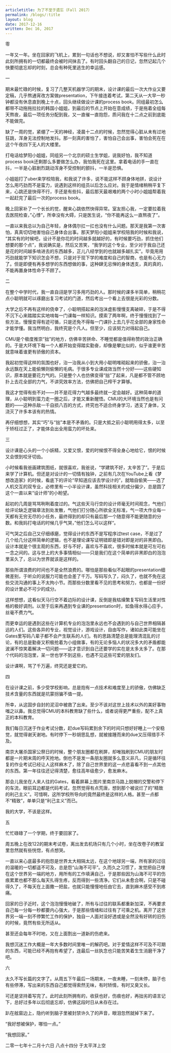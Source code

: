 ```yaml
---
articletitle: 为了不至于遗忘（Fall 2017）
permalink: /blogs/:title
layout: blog
date: 2017-12-16
written: Dec 16, 2017
---
```


零

一年又一年。坐在回家的飞机上，累到一句话也不想说，却又害怕不写些什么此时此刻所拥有的一切都最终会被时间抹去了。有时回头翻自己的日记，忽然记起几个快要彻底忘却的时刻，总会有种死里逃生的幸运感。

一

期末最忙碌的时候，复习了几整天机器学习的期末，设计课的最后一次大作业又要定稿，几乎熬通宵改方案做presentation，下午接连着考试，第二天从一大早一秒钟都没有休息直到晚上十点，回头继续做设计课的process book。同组最初怎么都带不动拖拖拉拉的韩国小姐姐，到最后的节点上开始在意成绩，于是拖着全组每天熬夜，最后一项任务分配到我，又一直催一直抱怨，质问我在十二点之前到底能不能做完。

缺了一周的觉，紧绷了一天的神经，凌晨十二点的时候，忽然觉得心脏从未有过地狂跳，浑身无法控制地发抖。那一刻真的害怕了，害怕自己会出事，害怕会死在在这个午夜四下无人的大楼里。

打电话给梦阳小姐姐，同组另一个北京的硕士生学姐，说我好怕，我不知道process book还剩那么多要做怎么办，我怕我死在这里。拿着电话的手一直在抖，一半是心脏剧烈跳动浑身不受控制的颤抖，一半是恐惧。

小姐姐打了uber来学校陪我，和我说了许多，说不能这样不顾身体地拼，说设计怎么用巧劲而不是蛮力，说遇到这样的组员以后怎么应对。我于是情绪稍稍平复下来，心跳还是快得不行，手还是有些抖，最后那天最艰难的两个小时小姐姐帮着我一起赶完了最后一次的process book。

晚上回家补了一个长长的觉，醒来心跳依然快得异常。室友担心我，一定要拉着我去医院检查，”心悸”，所幸没有大碍，只是医生说，“你不能再这么一直熬夜了”。

一直以来我总以为自己年轻，身体偶尔扛一扛也没有什么问题。那天是我第一次害怕，真真切切地害怕自己身体会出事。那天梦阳小姐姐来学校陪我的时候和我说， “其实有的时候吧，设计不是你花的时间越多就越好的，有时候要巧劲，抓住他们想要的那个点”，我说确实是，然后又苦笑，“我学的这个专业，至少对于我自己还是花的时间越多啃进去的东西越多，正儿八经学到的也就越多越扎实”。毕竟用用巧劲就能学下知识怎会不想，只是对于现下学的难度和自己的智商，也是有心无力了。但是即便有再多想学的东西想做的事，这种肆无忌惮的身体透支，真的真的，不能再置身体性命于不顾了。

二

在整个中学时代，我一直自诩是学习多用巧劲的人。那时候的课多半简单，稍稍花点小聪明就可以琢磨出复习考试的门道，然后考出一个看上去很是光彩的分数。

大学之后不再有这样的侥幸了，小聪明搭起来的泡沫虚影慢慢支离破碎，于是不得不沉下心来踏踏实实地啃每一门课每一样知识。摸索了两年啊，终于慢慢找到了一些方法，慢慢变得有迹可循，只是还免不得每一门课扑上去几乎花全部的身家性命才能学懂。我当然明白，我终究是个凡人。但至少，应该努力对得起自己。

CMU是个极度推崇“拙”的地方，仿佛辛苦拼命、不睡觉都是值得称赞的政治正确的。于是大环境下每一个人都开始变得踏实勤奋，却像是攀比似的，似乎谁更辛苦就意味着谁更有骄傲的资本。

我起初觉得这样的氛围也好，治一治我从小到大用小聪明堆砌起来的骄傲，治一治永远飘在天上能偷懒则偷懒的毛病。于很多专业课成效当然十分好——这些硬知识，原本就是要花力气的。只是整个人也仿佛变得“拙”了起来，凡是都不管不顾地扑上去花全部的力气，不讲究效率方法，仿佛把自己榨干才算够。

我这才觉得有些不对——并不是花得力气越多最终就一定会越好。这种简单的道理，从小聪明到蛮力走一圈之后，才能又重新醒悟。CMU的大环境当然也是有问题的——这种杀敌一千自损八百的方式，终究也不适合终身学习，透支了身体，又浇灭了许多本该有的热情。

再仔细想想，其实“巧”与“拙”本是不矛盾的。只是大抵之前小聪明用得太多，以至于矫枉过正了，才能体会出全用蛮力的坏处来。

三

设计课是心头的一个小妖精，又爱又恨，爱的时候恨不得全身心地给它，恨的时候又会恨到咬牙切齿。

小时候看我爸画建筑图纸，就很喜欢，我爸说，“学建筑不好，太辛苦了”。于是后来学了计算机。但还是对设计的一切情有独钟，之前有几次在YouTube上看《梦想改造家》的时候，看底下的评论“早知道应该去学设计的”，就暗自偷笑——选了人机交互的双专业，必修里有一小半设计课，虽然科技相关的成分偏少，总是圆了这个一直以来“设计师”的小盼望。

起初的几周是骂骂咧咧着度过的。气这些天马行空的设计师毫无时间观念，气他们给评论缺乏逻辑章法到处发散，气他们打分随心所欲全无标准，气一项大作业每一天都有无穷无尽的小任务，最终得到的却只有最后那一个随意得不能更随意的分数。和我妈打电话的时候几乎气哭，”他们怎么可以这样“。

可气哭之后自己又仔细琢磨，觉得设计的东西不是写程序过test case，不是过了几个给几分这样简单的逻辑，也不是理论课写证明错即是错对即是对的非黑即白。设计本就是个很主观的东西，好与不好，喜欢与不喜欢，很多时候本就是可左可右一念之间的。这与世上的大多事情相似——只是我们在这个简单的非黑即白的泡泡里呆久了，总以为世界就该是这样的。

那些所谓浪费的时间也不是全然浪费的。哪怕是那些看似不起眼的presentation细微差别，于听众的说服力可能也会差了千万。写码写久了，闷久了，也就不免在这些交流沟通的事上不太拘小节。而那些分数里看不见的思考和努力，也都是一份好的设计里必不可少的成分。

这样想想，这看似天马行空不着边际的设计课，反倒是我枯燥繁复写码生活里对性格的极好调剂。以至于后来再遇到专业课的presentation时，如鱼得水得心应手，丝毫不费力气。

而更幸运的是遇到这些在计算机专业的泡泡里永远也不会遇到的与自己世界相隔甚远的人们。这些各异的专业，视觉设计，游戏设计，自由写作，诸如此类可能坐在Gates里写码八辈子都不会产生联系的人们。有的思路清楚总是能理清混乱的讨论，有的总是勤奋又积极抢着为小组做事，有的无论多恼人的状况多大的矛盾都能波澜不惊笑着解决一切问题——这才意识到自己还要学的实在是太多太多了。在那个代码的泡泡里，呆一世也学不到这些，也遇不见这些可爱的朋友们。

设计课啊，骂了千万遍，终究还是爱它的。

四

在设计课之前，多少受学校影响，总是抱有一点技术和难度至上的骄傲，仿佛缺乏技术含量的东西就是坑蒙拐骗不值一提。

所幸，从这固步自封的泥沼中被救了出来。至少不该对这世上技术以外的美好事物嗤之以鼻。我总觉得CMU的本科教育缺了些什么，或者说得更严重些，配不上真正的本科教育。

我们每日沉迷于作业考试分数，赶due写码累到余下的时间只想好好睡上一个安稳觉，就觉得谢天谢地。有时停下一秒胡思乱想，就被接踵而来的due又压得措手不及。

南京大屠杀国家公祭日的时候，整个朋友圈都在刷屏，却唯独刷到CMU的朋友时都是一片期末周的呼天抢地。倒也不是发一条朋友圈就多么意义非凡，只是循环往复的作业考试已经让人这样麻木了，除了自己世界里的这一点悲喜看不到一点其他的东西。第一年往往还记得清楚，愈往高年级愈少，愈发麻木。

那会儿我坐在人来人往的Gates，看着屏幕上图片里南京马路上脱帽的交警和停下的车流，眼前耳边都是代码考试，忽然觉得有点荒唐，想到那个被说烂了的“精致的利己主义”。可惜啊，这所学校所导向的竟然最终是这样的人格。甚至一点都不“精致”，单单只是“利己主义”而已。

我的大学，不该是这样。

五

忙忙碌碌了一个学期，终于要回家了。

周五晚上在改122的期末考试卷，离出发去机场只有几个小时，坐在改卷子的教室里忽然就有些恍惚，有点想哭。

一直以来心底最多的抱怨是世界太大相隔太远，在这个地球另一端，所有家的过往的温暖的一切都遥不可及，总是怨“山海不可平”。久而久之习惯了，发觉把自己埋在这个世界另一端的地方，用所有的工作填满自己，于是那些因为山海不可平的伤痕累累也都不那么每天扎得生疼，反而得到一些清净。它们从未愈合啊，只是不碰得久了，不每天在上面撒一把盐，也就只能慢慢地任由它去，直到麻木感受不到疼痛。

回家的日子近时，这个泡泡慢慢地破了，所有与过往的联系都重新加深，不再要求自己每一分每一秒都要内心强大，于是那些情绪和过往有了可乘之机。离开了这世界另一端一刻不停繁忙工作的保护，独自一人面对没好透或是全然没有好转的旧伤的时候，竟然有些无所适从。

甚至还会每年不时地，又在上面割出一道新的伤疤来。

我想沉迷工作大概是一年大多数时间里唯一的解药吧。对于爱情这样不可及不可期的东西，可能已经不再抱有希望了，连最后一丝执念也只能苦笑着生生消磨干净了吧。

六

太久不写长篇的文字了。从周五下午最后一场期末，一夜未睡，一刻未停，脑子也有些停滞，写出来的东西自己都觉得索然无味，有时矫情，有时又臭又长。

可还是坚持着写完了。此时此刻所拥有的，收获也好，伤痕也好，再拙劣的语言记下，总好过多年以后彻底忘却，仿佛这段时日从未存在过。

趴在舷窗边上，隐约听到脑子里被封禁许久了的声音，眼泪忽然就掉下来了。

“我好想被保护，哪怕一点。”

“我想回家。”



二零一七年十二月十六日 八点十四分 于太平洋上空